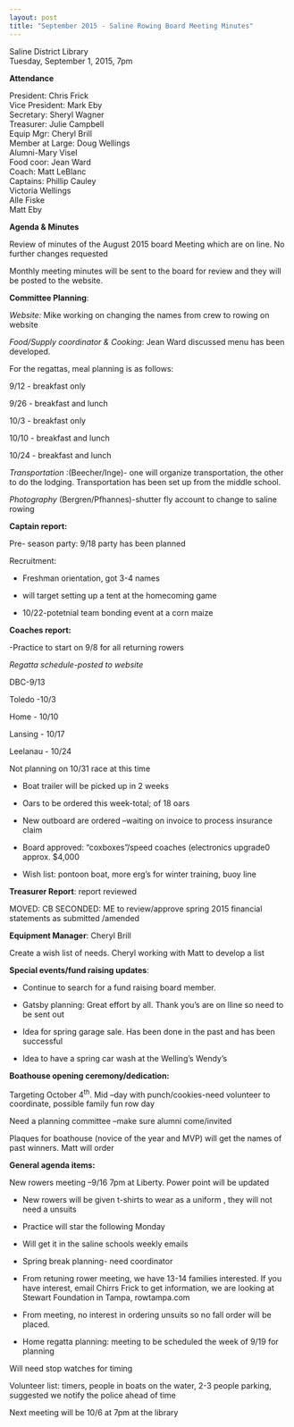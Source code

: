 ```yaml
---
layout: post  
title: "September 2015 - Saline Rowing Board Meeting Minutes"
---
```


Saline District Library  
Tuesday, September 1, 2015, 7pm

**Attendance**

President: Chris Frick  
Vice President: Mark Eby  
Secretary: Sheryl Wagner  
Treasurer: Julie Campbell  
Equip Mgr: Cheryl Brill  
Member at Large: Doug Wellings  
Alumni-Mary Visel  
Food coor: Jean Ward  
Coach: Matt LeBlanc  
Captains: Phillip Cauley  
Victoria Wellings  
Alle Fiske  
Matt Eby

**Agenda & Minutes**

Review of minutes of the August 2015 board Meeting which are on line. No further
changes requested

Monthly meeting minutes will be sent to the board for review and they will be
posted to the website.

**Committee Planning**:

*Website:* Mike working on changing the names from crew to rowing on website

*Food/Supply coordinator & Cooking*: Jean Ward discussed menu has been
developed.

For the regattas, meal planning is as follows:

9/12 - breakfast only

9/26 - breakfast and lunch

10/3 - breakfast only

10/10 - breakfast and lunch

10/24 - breakfast and lunch

*Transportation* :(Beecher/Inge)- one will organize transportation, the other to
do the lodging. Transportation has been set up from the middle school.

*Photography* (Bergren/Pfhannes)-shutter fly account to change to saline rowing

**Captain report:**

Pre- season party: 9/18 party has been planned

Recruitment:

-   Freshman orientation, got 3-4 names

-   will target setting up a tent at the homecoming game

-   10/22-potetnial team bonding event at a corn maize

**Coaches report:**

-Practice to start on 9/8 for all returning rowers

*Regatta schedule-posted to website*

DBC-9/13

Toledo -10/3

Home - 10/10

Lansing - 10/17

Leelanau - 10/24

Not planning on 10/31 race at this time

-   Boat trailer will be picked up in 2 weeks

-   Oars to be ordered this week-total; of 18 oars

-   New outboard are ordered –waiting on invoice to process insurance claim

-   Board approved: “coxboxes”/speed coaches (electronics upgrade0 approx.
    $4,000

-   Wish list: pontoon boat, more erg’s for winter training, buoy line

**Treasurer Report**: report reviewed

MOVED: CB SECONDED: ME to review/approve spring 2015 financial statements as
submitted /amended

**Equipment Manager**: Cheryl Brill

Create a wish list of needs. Cheryl working with Matt to develop a list

**Special events/fund raising updates**:

-   Continue to search for a fund raising board member.

-   Gatsby planning: Great effort by all. Thank you’s are on lline so need to be
    sent out

-   Idea for spring garage sale. Has been done in the past and has been
    successful

-   Idea to have a spring car wash at the Welling’s Wendy’s

**Boathouse opening ceremony/dedication:**

Targeting October 4<sup>th</sup>. Mid –day with punch/cookies-need volunteer to
coordinate, possible family fun row day

Need a planning committee –make sure alumni come/invited

Plaques for boathouse (novice of the year and MVP) will get the names of past
winners. Matt will order

**General agenda items:**

New rowers meeting –9/16 7pm at Liberty. Power point will be updated

-   New rowers will be given t-shirts to wear as a uniform , they will not need
    a unsuits

-   Practice will star the following Monday

-   Will get it in the saline schools weekly emails

-   Spring break planning- need coordinator

-   From retuning rower meeting, we have 13-14 families interested. If you have
    interest, email Chirrs Frick to get information, we are looking at Stewart
    Foundation in Tampa, rowtampa.com

-   From meeting, no interest in ordering unsuits so no fall order will
    be placed.

-   Home regatta planning: meeting to be scheduled the week of 9/19 for planning

Will need stop watches for timing

Volunteer list: timers, people in boats on the water, 2-3 people parking,
suggested we notify the police ahead of time

Next meeting will be 10/6 at 7pm at the library

